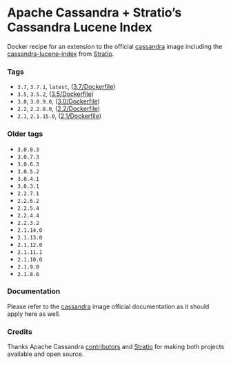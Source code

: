 Apache Cassandra + Stratio’s Cassandra Lucene Index
===================================================

Docker recipe for an extension to the official [cassandra](https://hub.docker.com/_/cassandra/) image including the [cassandra-lucene-index](https://github.com/Stratio/cassandra-lucene-index) from [Stratio](http://www.stratio.com).

### Tags

-	`3.7`, `3.7.1`, `latest`, ([3.7/Dockerfile](https://github.com/SharkCell/cassandra-stratio-lucene/blob/v3.7.x/Dockerfile)\)
-	`3.5`, `3.5.2`, ([3.5/Dockerfile](https://github.com/SharkCell/cassandra-stratio-lucene/blob/v3.5.x/Dockerfile)\)
-	`3.0`, `3.0.9.0`, ([3.0/Dockerfile](https://github.com/SharkCell/cassandra-stratio-lucene/blob/v3.0.x/Dockerfile)\)
-	`2.2`, `2.2.8.0`, ([2.2/Dockerfile](https://github.com/SharkCell/cassandra-stratio-lucene/blob/v2.2.x/Dockerfile)\)
-	`2.1`, `2.1.15.0`, ([2.1/Dockerfile](https://github.com/SharkCell/cassandra-stratio-lucene/blob/v2.1.x/Dockerfile)\)

### Older tags

-	`3.0.8.3`
-	`3.0.7.3`
-	`3.0.6.3`
-	`3.0.5.2`
-	`3.0.4.1`
-	`3.0.3.1`
-	`2.2.7.1`
-	`2.2.6.2`
-	`2.2.5.4`
-	`2.2.4.4`
-	`2.2.3.2`
-	`2.1.14.0`
-	`2.1.13.0`
-	`2.1.12.0`
-	`2.1.11.1`
-	`2.1.10.0`
-	`2.1.9.0`
-	`2.1.8.6`

### Documentation

Please refer to the [cassandra](https://hub.docker.com/_/cassandra/) image official documentation as it should apply here as well.

### Credits

Thanks Apache Cassandra [contributors](https://github.com/apache/cassandra/graphs/contributors) and [Stratio](http://www.stratio.com) for making both projects available and open source.
